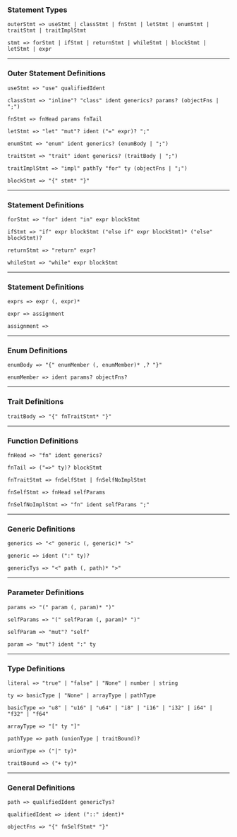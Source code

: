 ### Statement Types

`outerStmt => useStmt | classStmt | fnStmt | letStmt | enumStmt | traitStmt | traitImplStmt`

`stmt => forStmt | ifStmt | returnStmt | whileStmt | blockStmt | letStmt | expr`

_________________________________
### Outer Statement Definitions

`useStmt => "use" qualifiedIdent`

`classStmt => "inline"? "class" ident generics? params? (objectFns | ";")`

`fnStmt => fnHead params fnTail`

`letStmt => "let" "mut"? ident ("=" expr)? ";"`

`enumStmt => "enum" ident generics? (enumBody | ";")`

`traitStmt => "trait" ident generics? (traitBody | ";")`

`traitImplStmt => "impl" pathTy "for" ty (objectFns | ";")`

`blockStmt => "{" stmt* "}"`

_________________________________
### Statement Definitions

`forStmt => "for" ident "in" expr blockStmt`

`ifStmt => "if" expr blockStmt ("else if" expr blockStmt)* ("else" blockStmt)?`

`returnStmt => "return" expr?`

`whileStmt => "while" expr blockStmt`

_________________________________
### Statement Definitions

`exprs => expr (, expr)*`

`expr => assignment`

`assignment => `

_________________________________
### Enum Definitions

`enumBody => "{" enumMember (, enumMember)* ,? "}"`

`enumMember => ident params? objectFns?`

_________________________________
### Trait Definitions

`traitBody => "{" fnTraitStmt* "}"`

_________________________________
### Function Definitions
`fnHead => "fn" ident generics?`

`fnTail => ("=>" ty)? blockStmt`

`fnTraitStmt => fnSelfStmt | fnSelfNoImplStmt`

`fnSelfStmt => fnHead selfParams  ` 

`fnSelfNoImplStmt => "fn" ident selfParams ";"`

_________________________________
### Generic Definitions

`generics => "<" generic (, generic)* ">"`

`generic => ident (":" ty)?`

`genericTys => "<" path (, path)* ">"`

_________________________________
### Parameter Definitions

`params => "(" param (, param)* ")"`

`selfParams => "(" selfParam (, param)* ")"`

`selfParam => "mut"? "self"`

`param => "mut"? ident ":" ty`

_________________________________
### Type Definitions

`literal => "true" | "false" | "None" | number | string`

`ty => basicType | "None" | arrayType | pathType`

`basicType => "u8" | "u16" | "u64" | "i8" | "i16" | "i32" | i64" | "f32" | "f64"`

`arrayType => "[" ty "]"`

`pathType => path (unionType | traitBound)?`

`unionType => ("|" ty)*`

`traitBound => ("+ ty)*`

_________________________________
### General Definitions

`path => qualifiedIdent genericTys?`

`qualifiedIdent => ident ("::" ident)*`

`objectFns => "{" fnSelfStmt* "}"`







